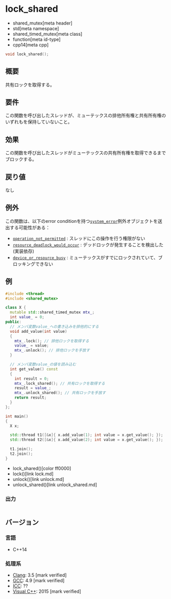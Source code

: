 # lock_shared
* shared_mutex[meta header]
* std[meta namespace]
* shared_timed_mutex[meta class]
* function[meta id-type]
* cpp14[meta cpp]

```cpp
void lock_shared();
```

## 概要
共有ロックを取得する。


## 要件
この関数を呼び出したスレッドが、ミューテックスの排他所有権と共有所有権のいずれもを保持していないこと。


## 効果
この関数を呼び出したスレッドがミューテックスの共有所有権を取得できるまでブロックする。


## 戻り値
なし


## 例外
この関数は、以下のerror conditionを持つ[`system_error`](/reference/system_error/system_error.md)例外オブジェクトを送出する可能性がある：

- [`operation_not_permitted`](/reference/system_error/errc.md) : スレッドにこの操作を行う権限がない
- [`resource_deadlock_would_occur`](/reference/system_error/errc.md) : デッドロックが発生することを検出した(実装依存)
- [`device_or_resource_busy`](/reference/system_error/errc.md) : ミューテックスがすでにロックされていて、ブロッキングできない


## 例
```cpp example
#include <thread>
#include <shared_mutex>

class X {
  mutable std::shared_timed_mutex mtx_;
  int value_ = 0;
public:
  // メンバ変数value_への書き込みを排他的にする
  void add_value(int value)
  {
    mtx_.lock(); // 排他ロックを取得する
    value_ = value;
    mtx_.unlock(); // 排他ロックを手放す
  }

  // メンバ変数value_の値を読み込む
  int get_value() const
  {
    int result = 0;
    mtx_.lock_shared(); // 共有ロックを取得する
    result = value_;
    mtx_.unlock_shared(); // 共有ロックを手放す
    return result;
  }
};

int main()
{
  X x;

  std::thread t1([&x]{ x.add_value(1); int value = x.get_value(); });
  std::thread t2([&x]{ x.add_value(2); int value = x.get_value(); });

  t1.join();
  t2.join();
}
```
* lock_shared()[color ff0000]
* lock()[link lock.md]
* unlock()[link unlock.md]
* unlock_shared()[link unlock_shared.md]

### 出力
```
```

## バージョン
### 言語
- C++14

### 処理系
- [Clang](/implementation.md#clang): 3.5 [mark verified]
- [GCC](/implementation.md#gcc): 4.9 [mark verified]
- [ICC](/implementation.md#icc): ??
- [Visual C++](/implementation.md#visual_cpp): 2015 [mark verified]
